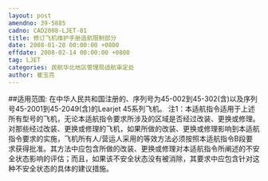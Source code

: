 ```yaml
---
layout: post
amendno: 39-5885
cadno: CAD2008-LJET-01
title: 修订飞机维护手册适航限制部分
date: 2008-01-28 00:00:00 +0800
effdate: 2008-02-14 00:00:00 +0800
tag: LJET
categories: 民航华北地区管理局适航审定处
author: 崔玉亮
---
```


##适用范围:
在中华人民共和国注册的、序列号为45-002到45-302(含)以及序列号45-2001到45-2049(含)的Learjet 45系列飞机。
注1：本适航指令适用于上述所有型号的飞机，无论本适航指令要求所涉及的区域是否经过改装、更换或修理。对那些经过改装、更换或修理的飞机，如果所做的改装、更换或修理影响到本适航指令要求的实施，飞机所有人/营运人采用的等效方法必须按照本适航指令B段要求获得批准。其方法中应包含所做的改装、更换或修理对本适航指令所阐述的不安全状态影响的评估；而且，如果该不安全状态没有被消除，其要求中应包含针对这种不安全状态的具体的建议措施。

